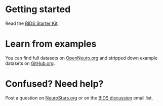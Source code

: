 ---
---

# Getting started

Read the [BIDS Starter Kit](https://github.com/bids-standard/bids-starter-kit).

# Learn from examples

You can find full datasets on [OpenNeuro.org](https://openneuro.org/public/datasets) and stripped down example datasets on [GitHub.org](https://github.com/bids-standard/bids-examples).

# Confused? Need help?

Post a question on [NeuroStars.org](https://neurostars.org/tags/bids) or on the [BIDS discussion](https://groups.google.com/forum/#!forum/bids-discussion) email list.
